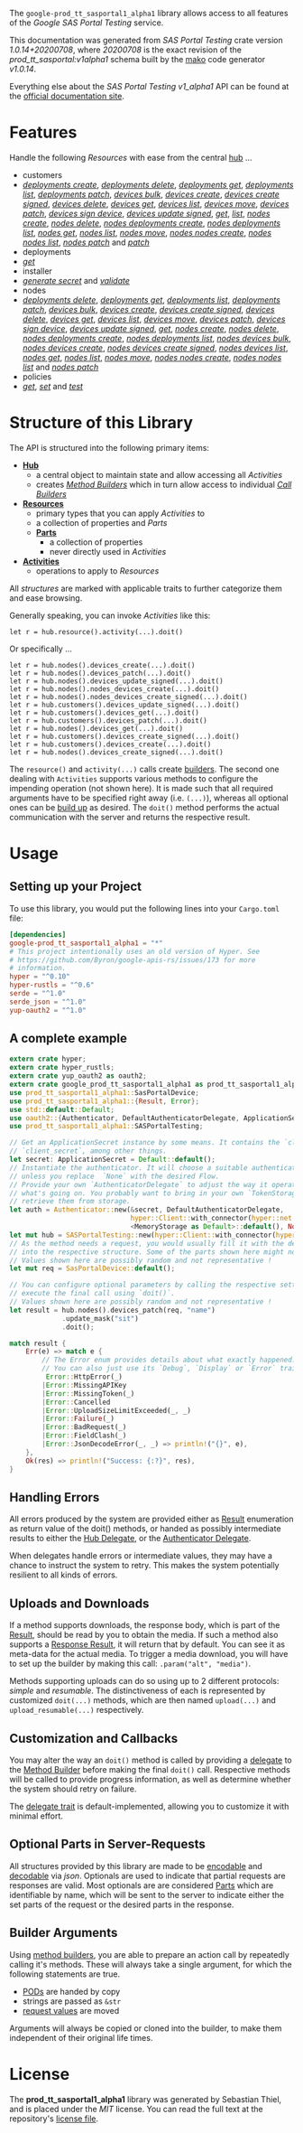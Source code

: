 <!---
DO NOT EDIT !
This file was generated automatically from 'src/mako/api/README.md.mako'
DO NOT EDIT !
-->
The `google-prod_tt_sasportal1_alpha1` library allows access to all features of the *Google SAS Portal Testing* service.

This documentation was generated from *SAS Portal Testing* crate version *1.0.14+20200708*, where *20200708* is the exact revision of the *prod_tt_sasportal:v1alpha1* schema built by the [mako](http://www.makotemplates.org/) code generator *v1.0.14*.

Everything else about the *SAS Portal Testing* *v1_alpha1* API can be found at the
[official documentation site](https://developers.google.com/spectrum-access-system/).
# Features

Handle the following *Resources* with ease from the central [hub](https://docs.rs/google-prod_tt_sasportal1_alpha1/1.0.14+20200708/google_prod_tt_sasportal1_alpha1/struct.SASPortalTesting.html) ... 

* customers
 * [*deployments create*](https://docs.rs/google-prod_tt_sasportal1_alpha1/1.0.14+20200708/google_prod_tt_sasportal1_alpha1/struct.CustomerDeploymentCreateCall.html), [*deployments delete*](https://docs.rs/google-prod_tt_sasportal1_alpha1/1.0.14+20200708/google_prod_tt_sasportal1_alpha1/struct.CustomerDeploymentDeleteCall.html), [*deployments get*](https://docs.rs/google-prod_tt_sasportal1_alpha1/1.0.14+20200708/google_prod_tt_sasportal1_alpha1/struct.CustomerDeploymentGetCall.html), [*deployments list*](https://docs.rs/google-prod_tt_sasportal1_alpha1/1.0.14+20200708/google_prod_tt_sasportal1_alpha1/struct.CustomerDeploymentListCall.html), [*deployments patch*](https://docs.rs/google-prod_tt_sasportal1_alpha1/1.0.14+20200708/google_prod_tt_sasportal1_alpha1/struct.CustomerDeploymentPatchCall.html), [*devices bulk*](https://docs.rs/google-prod_tt_sasportal1_alpha1/1.0.14+20200708/google_prod_tt_sasportal1_alpha1/struct.CustomerDeviceBulkCall.html), [*devices create*](https://docs.rs/google-prod_tt_sasportal1_alpha1/1.0.14+20200708/google_prod_tt_sasportal1_alpha1/struct.CustomerDeviceCreateCall.html), [*devices create signed*](https://docs.rs/google-prod_tt_sasportal1_alpha1/1.0.14+20200708/google_prod_tt_sasportal1_alpha1/struct.CustomerDeviceCreateSignedCall.html), [*devices delete*](https://docs.rs/google-prod_tt_sasportal1_alpha1/1.0.14+20200708/google_prod_tt_sasportal1_alpha1/struct.CustomerDeviceDeleteCall.html), [*devices get*](https://docs.rs/google-prod_tt_sasportal1_alpha1/1.0.14+20200708/google_prod_tt_sasportal1_alpha1/struct.CustomerDeviceGetCall.html), [*devices list*](https://docs.rs/google-prod_tt_sasportal1_alpha1/1.0.14+20200708/google_prod_tt_sasportal1_alpha1/struct.CustomerDeviceListCall.html), [*devices move*](https://docs.rs/google-prod_tt_sasportal1_alpha1/1.0.14+20200708/google_prod_tt_sasportal1_alpha1/struct.CustomerDeviceMoveCall.html), [*devices patch*](https://docs.rs/google-prod_tt_sasportal1_alpha1/1.0.14+20200708/google_prod_tt_sasportal1_alpha1/struct.CustomerDevicePatchCall.html), [*devices sign device*](https://docs.rs/google-prod_tt_sasportal1_alpha1/1.0.14+20200708/google_prod_tt_sasportal1_alpha1/struct.CustomerDeviceSignDeviceCall.html), [*devices update signed*](https://docs.rs/google-prod_tt_sasportal1_alpha1/1.0.14+20200708/google_prod_tt_sasportal1_alpha1/struct.CustomerDeviceUpdateSignedCall.html), [*get*](https://docs.rs/google-prod_tt_sasportal1_alpha1/1.0.14+20200708/google_prod_tt_sasportal1_alpha1/struct.CustomerGetCall.html), [*list*](https://docs.rs/google-prod_tt_sasportal1_alpha1/1.0.14+20200708/google_prod_tt_sasportal1_alpha1/struct.CustomerListCall.html), [*nodes create*](https://docs.rs/google-prod_tt_sasportal1_alpha1/1.0.14+20200708/google_prod_tt_sasportal1_alpha1/struct.CustomerNodeCreateCall.html), [*nodes delete*](https://docs.rs/google-prod_tt_sasportal1_alpha1/1.0.14+20200708/google_prod_tt_sasportal1_alpha1/struct.CustomerNodeDeleteCall.html), [*nodes deployments create*](https://docs.rs/google-prod_tt_sasportal1_alpha1/1.0.14+20200708/google_prod_tt_sasportal1_alpha1/struct.CustomerNodeDeploymentCreateCall.html), [*nodes deployments list*](https://docs.rs/google-prod_tt_sasportal1_alpha1/1.0.14+20200708/google_prod_tt_sasportal1_alpha1/struct.CustomerNodeDeploymentListCall.html), [*nodes get*](https://docs.rs/google-prod_tt_sasportal1_alpha1/1.0.14+20200708/google_prod_tt_sasportal1_alpha1/struct.CustomerNodeGetCall.html), [*nodes list*](https://docs.rs/google-prod_tt_sasportal1_alpha1/1.0.14+20200708/google_prod_tt_sasportal1_alpha1/struct.CustomerNodeListCall.html), [*nodes move*](https://docs.rs/google-prod_tt_sasportal1_alpha1/1.0.14+20200708/google_prod_tt_sasportal1_alpha1/struct.CustomerNodeMoveCall.html), [*nodes nodes create*](https://docs.rs/google-prod_tt_sasportal1_alpha1/1.0.14+20200708/google_prod_tt_sasportal1_alpha1/struct.CustomerNodeNodeCreateCall.html), [*nodes nodes list*](https://docs.rs/google-prod_tt_sasportal1_alpha1/1.0.14+20200708/google_prod_tt_sasportal1_alpha1/struct.CustomerNodeNodeListCall.html), [*nodes patch*](https://docs.rs/google-prod_tt_sasportal1_alpha1/1.0.14+20200708/google_prod_tt_sasportal1_alpha1/struct.CustomerNodePatchCall.html) and [*patch*](https://docs.rs/google-prod_tt_sasportal1_alpha1/1.0.14+20200708/google_prod_tt_sasportal1_alpha1/struct.CustomerPatchCall.html)
* deployments
 * [*get*](https://docs.rs/google-prod_tt_sasportal1_alpha1/1.0.14+20200708/google_prod_tt_sasportal1_alpha1/struct.DeploymentGetCall.html)
* installer
 * [*generate secret*](https://docs.rs/google-prod_tt_sasportal1_alpha1/1.0.14+20200708/google_prod_tt_sasportal1_alpha1/struct.InstallerGenerateSecretCall.html) and [*validate*](https://docs.rs/google-prod_tt_sasportal1_alpha1/1.0.14+20200708/google_prod_tt_sasportal1_alpha1/struct.InstallerValidateCall.html)
* nodes
 * [*deployments delete*](https://docs.rs/google-prod_tt_sasportal1_alpha1/1.0.14+20200708/google_prod_tt_sasportal1_alpha1/struct.NodeDeploymentDeleteCall.html), [*deployments get*](https://docs.rs/google-prod_tt_sasportal1_alpha1/1.0.14+20200708/google_prod_tt_sasportal1_alpha1/struct.NodeDeploymentGetCall.html), [*deployments list*](https://docs.rs/google-prod_tt_sasportal1_alpha1/1.0.14+20200708/google_prod_tt_sasportal1_alpha1/struct.NodeDeploymentListCall.html), [*deployments patch*](https://docs.rs/google-prod_tt_sasportal1_alpha1/1.0.14+20200708/google_prod_tt_sasportal1_alpha1/struct.NodeDeploymentPatchCall.html), [*devices bulk*](https://docs.rs/google-prod_tt_sasportal1_alpha1/1.0.14+20200708/google_prod_tt_sasportal1_alpha1/struct.NodeDeviceBulkCall.html), [*devices create*](https://docs.rs/google-prod_tt_sasportal1_alpha1/1.0.14+20200708/google_prod_tt_sasportal1_alpha1/struct.NodeDeviceCreateCall.html), [*devices create signed*](https://docs.rs/google-prod_tt_sasportal1_alpha1/1.0.14+20200708/google_prod_tt_sasportal1_alpha1/struct.NodeDeviceCreateSignedCall.html), [*devices delete*](https://docs.rs/google-prod_tt_sasportal1_alpha1/1.0.14+20200708/google_prod_tt_sasportal1_alpha1/struct.NodeDeviceDeleteCall.html), [*devices get*](https://docs.rs/google-prod_tt_sasportal1_alpha1/1.0.14+20200708/google_prod_tt_sasportal1_alpha1/struct.NodeDeviceGetCall.html), [*devices list*](https://docs.rs/google-prod_tt_sasportal1_alpha1/1.0.14+20200708/google_prod_tt_sasportal1_alpha1/struct.NodeDeviceListCall.html), [*devices move*](https://docs.rs/google-prod_tt_sasportal1_alpha1/1.0.14+20200708/google_prod_tt_sasportal1_alpha1/struct.NodeDeviceMoveCall.html), [*devices patch*](https://docs.rs/google-prod_tt_sasportal1_alpha1/1.0.14+20200708/google_prod_tt_sasportal1_alpha1/struct.NodeDevicePatchCall.html), [*devices sign device*](https://docs.rs/google-prod_tt_sasportal1_alpha1/1.0.14+20200708/google_prod_tt_sasportal1_alpha1/struct.NodeDeviceSignDeviceCall.html), [*devices update signed*](https://docs.rs/google-prod_tt_sasportal1_alpha1/1.0.14+20200708/google_prod_tt_sasportal1_alpha1/struct.NodeDeviceUpdateSignedCall.html), [*get*](https://docs.rs/google-prod_tt_sasportal1_alpha1/1.0.14+20200708/google_prod_tt_sasportal1_alpha1/struct.NodeGetCall.html), [*nodes create*](https://docs.rs/google-prod_tt_sasportal1_alpha1/1.0.14+20200708/google_prod_tt_sasportal1_alpha1/struct.NodeNodeCreateCall.html), [*nodes delete*](https://docs.rs/google-prod_tt_sasportal1_alpha1/1.0.14+20200708/google_prod_tt_sasportal1_alpha1/struct.NodeNodeDeleteCall.html), [*nodes deployments create*](https://docs.rs/google-prod_tt_sasportal1_alpha1/1.0.14+20200708/google_prod_tt_sasportal1_alpha1/struct.NodeNodeDeploymentCreateCall.html), [*nodes deployments list*](https://docs.rs/google-prod_tt_sasportal1_alpha1/1.0.14+20200708/google_prod_tt_sasportal1_alpha1/struct.NodeNodeDeploymentListCall.html), [*nodes devices bulk*](https://docs.rs/google-prod_tt_sasportal1_alpha1/1.0.14+20200708/google_prod_tt_sasportal1_alpha1/struct.NodeNodeDeviceBulkCall.html), [*nodes devices create*](https://docs.rs/google-prod_tt_sasportal1_alpha1/1.0.14+20200708/google_prod_tt_sasportal1_alpha1/struct.NodeNodeDeviceCreateCall.html), [*nodes devices create signed*](https://docs.rs/google-prod_tt_sasportal1_alpha1/1.0.14+20200708/google_prod_tt_sasportal1_alpha1/struct.NodeNodeDeviceCreateSignedCall.html), [*nodes devices list*](https://docs.rs/google-prod_tt_sasportal1_alpha1/1.0.14+20200708/google_prod_tt_sasportal1_alpha1/struct.NodeNodeDeviceListCall.html), [*nodes get*](https://docs.rs/google-prod_tt_sasportal1_alpha1/1.0.14+20200708/google_prod_tt_sasportal1_alpha1/struct.NodeNodeGetCall.html), [*nodes list*](https://docs.rs/google-prod_tt_sasportal1_alpha1/1.0.14+20200708/google_prod_tt_sasportal1_alpha1/struct.NodeNodeListCall.html), [*nodes move*](https://docs.rs/google-prod_tt_sasportal1_alpha1/1.0.14+20200708/google_prod_tt_sasportal1_alpha1/struct.NodeNodeMoveCall.html), [*nodes nodes create*](https://docs.rs/google-prod_tt_sasportal1_alpha1/1.0.14+20200708/google_prod_tt_sasportal1_alpha1/struct.NodeNodeNodeCreateCall.html), [*nodes nodes list*](https://docs.rs/google-prod_tt_sasportal1_alpha1/1.0.14+20200708/google_prod_tt_sasportal1_alpha1/struct.NodeNodeNodeListCall.html) and [*nodes patch*](https://docs.rs/google-prod_tt_sasportal1_alpha1/1.0.14+20200708/google_prod_tt_sasportal1_alpha1/struct.NodeNodePatchCall.html)
* policies
 * [*get*](https://docs.rs/google-prod_tt_sasportal1_alpha1/1.0.14+20200708/google_prod_tt_sasportal1_alpha1/struct.PolicyGetCall.html), [*set*](https://docs.rs/google-prod_tt_sasportal1_alpha1/1.0.14+20200708/google_prod_tt_sasportal1_alpha1/struct.PolicySetCall.html) and [*test*](https://docs.rs/google-prod_tt_sasportal1_alpha1/1.0.14+20200708/google_prod_tt_sasportal1_alpha1/struct.PolicyTestCall.html)




# Structure of this Library

The API is structured into the following primary items:

* **[Hub](https://docs.rs/google-prod_tt_sasportal1_alpha1/1.0.14+20200708/google_prod_tt_sasportal1_alpha1/struct.SASPortalTesting.html)**
    * a central object to maintain state and allow accessing all *Activities*
    * creates [*Method Builders*](https://docs.rs/google-prod_tt_sasportal1_alpha1/1.0.14+20200708/google_prod_tt_sasportal1_alpha1/trait.MethodsBuilder.html) which in turn
      allow access to individual [*Call Builders*](https://docs.rs/google-prod_tt_sasportal1_alpha1/1.0.14+20200708/google_prod_tt_sasportal1_alpha1/trait.CallBuilder.html)
* **[Resources](https://docs.rs/google-prod_tt_sasportal1_alpha1/1.0.14+20200708/google_prod_tt_sasportal1_alpha1/trait.Resource.html)**
    * primary types that you can apply *Activities* to
    * a collection of properties and *Parts*
    * **[Parts](https://docs.rs/google-prod_tt_sasportal1_alpha1/1.0.14+20200708/google_prod_tt_sasportal1_alpha1/trait.Part.html)**
        * a collection of properties
        * never directly used in *Activities*
* **[Activities](https://docs.rs/google-prod_tt_sasportal1_alpha1/1.0.14+20200708/google_prod_tt_sasportal1_alpha1/trait.CallBuilder.html)**
    * operations to apply to *Resources*

All *structures* are marked with applicable traits to further categorize them and ease browsing.

Generally speaking, you can invoke *Activities* like this:

```Rust,ignore
let r = hub.resource().activity(...).doit()
```

Or specifically ...

```ignore
let r = hub.nodes().devices_create(...).doit()
let r = hub.nodes().devices_patch(...).doit()
let r = hub.nodes().devices_update_signed(...).doit()
let r = hub.nodes().nodes_devices_create(...).doit()
let r = hub.nodes().nodes_devices_create_signed(...).doit()
let r = hub.customers().devices_update_signed(...).doit()
let r = hub.customers().devices_get(...).doit()
let r = hub.customers().devices_patch(...).doit()
let r = hub.nodes().devices_get(...).doit()
let r = hub.customers().devices_create_signed(...).doit()
let r = hub.customers().devices_create(...).doit()
let r = hub.nodes().devices_create_signed(...).doit()
```

The `resource()` and `activity(...)` calls create [builders][builder-pattern]. The second one dealing with `Activities` 
supports various methods to configure the impending operation (not shown here). It is made such that all required arguments have to be 
specified right away (i.e. `(...)`), whereas all optional ones can be [build up][builder-pattern] as desired.
The `doit()` method performs the actual communication with the server and returns the respective result.

# Usage

## Setting up your Project

To use this library, you would put the following lines into your `Cargo.toml` file:

```toml
[dependencies]
google-prod_tt_sasportal1_alpha1 = "*"
# This project intentionally uses an old version of Hyper. See
# https://github.com/Byron/google-apis-rs/issues/173 for more
# information.
hyper = "^0.10"
hyper-rustls = "^0.6"
serde = "^1.0"
serde_json = "^1.0"
yup-oauth2 = "^1.0"
```

## A complete example

```Rust
extern crate hyper;
extern crate hyper_rustls;
extern crate yup_oauth2 as oauth2;
extern crate google_prod_tt_sasportal1_alpha1 as prod_tt_sasportal1_alpha1;
use prod_tt_sasportal1_alpha1::SasPortalDevice;
use prod_tt_sasportal1_alpha1::{Result, Error};
use std::default::Default;
use oauth2::{Authenticator, DefaultAuthenticatorDelegate, ApplicationSecret, MemoryStorage};
use prod_tt_sasportal1_alpha1::SASPortalTesting;

// Get an ApplicationSecret instance by some means. It contains the `client_id` and 
// `client_secret`, among other things.
let secret: ApplicationSecret = Default::default();
// Instantiate the authenticator. It will choose a suitable authentication flow for you, 
// unless you replace  `None` with the desired Flow.
// Provide your own `AuthenticatorDelegate` to adjust the way it operates and get feedback about 
// what's going on. You probably want to bring in your own `TokenStorage` to persist tokens and
// retrieve them from storage.
let auth = Authenticator::new(&secret, DefaultAuthenticatorDelegate,
                              hyper::Client::with_connector(hyper::net::HttpsConnector::new(hyper_rustls::TlsClient::new())),
                              <MemoryStorage as Default>::default(), None);
let mut hub = SASPortalTesting::new(hyper::Client::with_connector(hyper::net::HttpsConnector::new(hyper_rustls::TlsClient::new())), auth);
// As the method needs a request, you would usually fill it with the desired information
// into the respective structure. Some of the parts shown here might not be applicable !
// Values shown here are possibly random and not representative !
let mut req = SasPortalDevice::default();

// You can configure optional parameters by calling the respective setters at will, and
// execute the final call using `doit()`.
// Values shown here are possibly random and not representative !
let result = hub.nodes().devices_patch(req, "name")
             .update_mask("sit")
             .doit();

match result {
    Err(e) => match e {
        // The Error enum provides details about what exactly happened.
        // You can also just use its `Debug`, `Display` or `Error` traits
         Error::HttpError(_)
        |Error::MissingAPIKey
        |Error::MissingToken(_)
        |Error::Cancelled
        |Error::UploadSizeLimitExceeded(_, _)
        |Error::Failure(_)
        |Error::BadRequest(_)
        |Error::FieldClash(_)
        |Error::JsonDecodeError(_, _) => println!("{}", e),
    },
    Ok(res) => println!("Success: {:?}", res),
}

```
## Handling Errors

All errors produced by the system are provided either as [Result](https://docs.rs/google-prod_tt_sasportal1_alpha1/1.0.14+20200708/google_prod_tt_sasportal1_alpha1/enum.Result.html) enumeration as return value of 
the doit() methods, or handed as possibly intermediate results to either the 
[Hub Delegate](https://docs.rs/google-prod_tt_sasportal1_alpha1/1.0.14+20200708/google_prod_tt_sasportal1_alpha1/trait.Delegate.html), or the [Authenticator Delegate](https://docs.rs/yup-oauth2/*/yup_oauth2/trait.AuthenticatorDelegate.html).

When delegates handle errors or intermediate values, they may have a chance to instruct the system to retry. This 
makes the system potentially resilient to all kinds of errors.

## Uploads and Downloads
If a method supports downloads, the response body, which is part of the [Result](https://docs.rs/google-prod_tt_sasportal1_alpha1/1.0.14+20200708/google_prod_tt_sasportal1_alpha1/enum.Result.html), should be
read by you to obtain the media.
If such a method also supports a [Response Result](https://docs.rs/google-prod_tt_sasportal1_alpha1/1.0.14+20200708/google_prod_tt_sasportal1_alpha1/trait.ResponseResult.html), it will return that by default.
You can see it as meta-data for the actual media. To trigger a media download, you will have to set up the builder by making
this call: `.param("alt", "media")`.

Methods supporting uploads can do so using up to 2 different protocols: 
*simple* and *resumable*. The distinctiveness of each is represented by customized 
`doit(...)` methods, which are then named `upload(...)` and `upload_resumable(...)` respectively.

## Customization and Callbacks

You may alter the way an `doit()` method is called by providing a [delegate](https://docs.rs/google-prod_tt_sasportal1_alpha1/1.0.14+20200708/google_prod_tt_sasportal1_alpha1/trait.Delegate.html) to the 
[Method Builder](https://docs.rs/google-prod_tt_sasportal1_alpha1/1.0.14+20200708/google_prod_tt_sasportal1_alpha1/trait.CallBuilder.html) before making the final `doit()` call. 
Respective methods will be called to provide progress information, as well as determine whether the system should 
retry on failure.

The [delegate trait](https://docs.rs/google-prod_tt_sasportal1_alpha1/1.0.14+20200708/google_prod_tt_sasportal1_alpha1/trait.Delegate.html) is default-implemented, allowing you to customize it with minimal effort.

## Optional Parts in Server-Requests

All structures provided by this library are made to be [encodable](https://docs.rs/google-prod_tt_sasportal1_alpha1/1.0.14+20200708/google_prod_tt_sasportal1_alpha1/trait.RequestValue.html) and 
[decodable](https://docs.rs/google-prod_tt_sasportal1_alpha1/1.0.14+20200708/google_prod_tt_sasportal1_alpha1/trait.ResponseResult.html) via *json*. Optionals are used to indicate that partial requests are responses 
are valid.
Most optionals are are considered [Parts](https://docs.rs/google-prod_tt_sasportal1_alpha1/1.0.14+20200708/google_prod_tt_sasportal1_alpha1/trait.Part.html) which are identifiable by name, which will be sent to 
the server to indicate either the set parts of the request or the desired parts in the response.

## Builder Arguments

Using [method builders](https://docs.rs/google-prod_tt_sasportal1_alpha1/1.0.14+20200708/google_prod_tt_sasportal1_alpha1/trait.CallBuilder.html), you are able to prepare an action call by repeatedly calling it's methods.
These will always take a single argument, for which the following statements are true.

* [PODs][wiki-pod] are handed by copy
* strings are passed as `&str`
* [request values](https://docs.rs/google-prod_tt_sasportal1_alpha1/1.0.14+20200708/google_prod_tt_sasportal1_alpha1/trait.RequestValue.html) are moved

Arguments will always be copied or cloned into the builder, to make them independent of their original life times.

[wiki-pod]: http://en.wikipedia.org/wiki/Plain_old_data_structure
[builder-pattern]: http://en.wikipedia.org/wiki/Builder_pattern
[google-go-api]: https://github.com/google/google-api-go-client

# License
The **prod_tt_sasportal1_alpha1** library was generated by Sebastian Thiel, and is placed 
under the *MIT* license.
You can read the full text at the repository's [license file][repo-license].

[repo-license]: https://github.com/Byron/google-apis-rsblob/master/LICENSE.md
